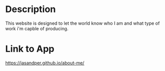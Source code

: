 # Description
This website is designed to let the world know who I am and what type of work i'm capble of producing. 

# Link to App

https://jasandper.github.io/about-me/